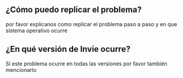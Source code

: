 ## ¿Cómo puedo replicar el problema?
por favor explicanos como replicar el problema paso a paso y en que sistema operativo ocurre

## ¿En qué versión de Invie ocurre?
Si este problema ocurre en todas las versiones por favor también mencionarlo
